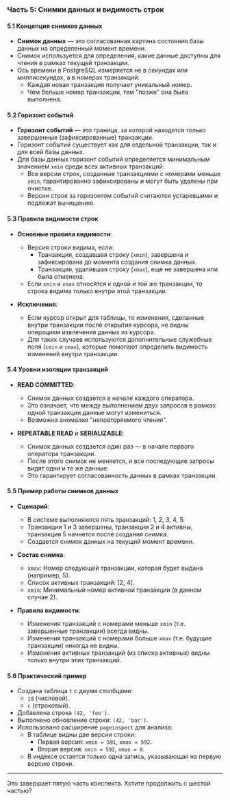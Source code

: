 ### Часть 5: Снимки данных и видимость строк

#### 5.1 Концепция снимков данных
- **Снимок данных** — это согласованная картина состояния базы данных на определенный момент времени.
- Снимок используется для определения, какие данные доступны для чтения в рамках текущей транзакции.
- Ось времени в PostgreSQL измеряется не в секундах или миллисекундах, а в номерах транзакций:
  - Каждая новая транзакция получает уникальный номер.
  - Чем больше номер транзакции, тем "позже" она была выполнена.

#### 5.2 Горизонт событий
- **Горизонт событий** — это граница, за которой находятся только завершенные (зафиксированные) транзакции.
- Горизонт событий существует как для отдельной транзакции, так и для всей базы данных.
- Для базы данных горизонт событий определяется минимальным значением `xmin` среди всех активных транзакций:
  - Все версии строк, созданные транзакциями с номерами меньше `xmin`, гарантированно зафиксированы и могут быть удалены при очистке.
  - Версии строк за горизонтом событий считаются устаревшими и подлежат вычищению.

#### 5.3 Правила видимости строк
- **Основные правила видимости**:
  - Версия строки видима, если:
    - Транзакция, создавшая строку (`xmin`), завершена и зафиксирована до момента создания снимка данных.
    - Транзакция, удалившая строку (`xmax`), еще не завершена или была отменена.
  - Если `xmin` и `xmax` относятся к одной и той же транзакции, то строка видима только внутри этой транзакции.

- **Исключения**:
  - Если курсор открыт для таблицы, то изменения, сделанные внутри транзакции после открытия курсора, не видны операциям извлечения данных из курсора.
  - Для таких случаев используются дополнительные служебные поля (`cmin` и `cmax`), которые помогают определить видимость изменений внутри транзакции.

#### 5.4 Уровни изоляции транзакций
- **READ COMMITTED**:
  - Снимок данных создается в начале каждого оператора.
  - Это означает, что между выполнением двух запросов в рамках одной транзакции данные могут измениться.
  - Возможна аномалия "неповторяемого чтения".

- **REPEATABLE READ** и **SERIALIZABLE**:
  - Снимок данных создается один раз — в начале первого оператора транзакции.
  - После этого снимок не меняется, и все последующие запросы видят одни и те же данные.
  - Это гарантирует согласованность данных в рамках транзакции.

#### 5.5 Пример работы снимков данных
- **Сценарий**:
  - В системе выполняются пять транзакций: 1, 2, 3, 4, 5.
  - Транзакции 1 и 3 завершены, транзакции 2 и 4 активны, транзакция 5 начнется после создания снимка.
  - Создается снимок данных на текущий момент времени.

- **Состав снимка**:
  - `xmax`: Номер следующей транзакции, которая будет выдана (например, 5).
  - Список активных транзакций: [2, 4].
  - `xmin`: Минимальный номер активной транзакции (в данном случае 2).

- **Правила видимости**:
  - Изменения транзакций с номерами меньше `xmin` (т.е. завершенные транзакции) всегда видны.
  - Изменения транзакций с номерами больше `xmax` (т.е. будущие транзакции) никогда не видны.
  - Изменения активных транзакций (из списка активных) видны только внутри этих транзакций.

#### 5.6 Практический пример
- Создана таблица `t` с двумя столбцами:
  - `id` (числовой).
  - `c` (строковый).
- Добавлена строка `(42, 'foo')`.
- Выполнено обновление строки: `(42, 'bar')`.
- Использовано расширение `pageinspect` для анализа:
  - В таблице видны две версии строки:
    - Первая версия: `xmin = 591`, `xmax = 592`.
    - Вторая версия: `xmin = 592`, `xmax = 0`.
  - В индексе остается только одна запись, указывающая на первую версию строки.

---

Это завершает пятую часть конспекта. Хотите продолжить с шестой частью?